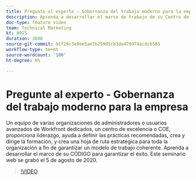 ```yaml
---
title: Pregunte al experto - Gobernanza del trabajo moderno para la empresa
description: Aprenda a desarrollar el marco de trabajo de su Centro de excelencia para garantizar el éxito. Este seminario web se grabó el 5 de agosto de 2020.
doc-type: feature video
team: Technical Marketing
kt: 9915
duration: 3698
source-git-commit: 91f20c3e9ee5ae5b259d5cb3da476974acdc6585
workflow-type: tm+mt
source-wordcount: '100'
ht-degree: 0%

---
```


# Pregunte al experto - Gobernanza del trabajo moderno para la empresa

Un equipo de varias organizaciones de administradores o usuarios avanzados de Workfront dedicados, un centro de excelencia o COE, proporciona liderazgo, ayuda a definir las prácticas recomendadas, crea y dirige la formación, y crea una hoja de ruta estratégica para toda la organización a fin de garantizar un modelo de trabajo coherente. Aprenda a desarrollar el marco de su CÓDIGO para garantizar el éxito. Este seminario web se grabó el 5 de agosto de 2020.

>[!VIDEO](https://video.tv.adobe.com/v/341121/?quality=12)
